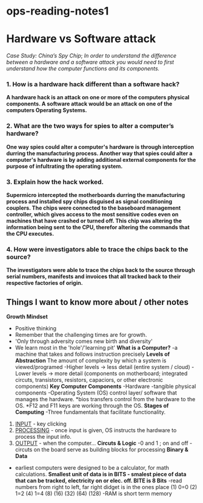 # ops-reading-notes1
# Hardware vs Software attack

*Case Study: China’s Spy Chip*;
*In order to understand the difference between a hardware and a software attack you would need to first understand how the computer functions and its components.*

### 1. How is a hardware hack different than a software hack?
**A hardware hack is an attack on one or more of the computers physical components. A software attack would be an attack on one of the computers Operating Systems.**
### 2. What are the two ways for spies to alter a computer’s hardware? 
**One way spies could alter a computer's hardware is through interception durring the manufacturing process. Another way that spies could alter a computer's hardware is by adding additional external components for the purpose of infultrating the operating system.**

### 3. Explain how the hack worked. 
**Supermicro intercepted the motherboards durring the manufacturing process and installed spy chips disguised as signal conditioning couplers. The chips were connected to the baseboard management controller, which gives access to the most sensitive codes even on machines that have crashed or turned off. This chip was altering the information being sent to the CPU, therefor altering the commands that the CPU executes.**


### 4. How were investigators able to trace the chips back to the source? 
**The investigators were able to trace the chips back to the source through serial numbers, manifests and invoices that all tracked back to their respective factories of origin.**

## Things I want to know more about / other notes
**Growth Mindset**
- Positive thinking
- Remember that the challenging times are for growth.
- 'Only through adversity comes new birth and diversity'
- We learn most in the 'hole'/'learning pit'
  **What is a Computer?**
-a machine that takes and follows instruction precisely
**Levels of Abstraction**
The amount of complexity by which a system is viewed/programed
-Higher levels → less detail (entire system / cloud)
-Lower levels → more detail (components on motherboard; integrated circuts, transistors, resistors, capaciors, or other electronic components)
**Key Computer Components**
-Hardware -tangible physical components 
-Operating System (OS) control layer/ software that manages the hardware.
*bios transfers control from the hardware to the OS. *F12 and F11 keys are working through the OS. 
**Stages of Computing**
-Three fundamentals that facilitate functionality. 
1. <u>INPUT</u> - key clicking
2. <u>PROCESSING</u> - once input is given, OS instructs the hardware to process the input info.
3. <u>OUTPUT</u> - when the computer...
**Circuts & Logic**
 -0 and 1 ; on and off
 -circuts on the board serve as building blocks for processing
**Binary & Data**
- earliest computers were designed to be a calculator, for math calculations.
**Smallest unit of data is in BITS - smalest piece of data that can be tracked, electricity on or elec. off. 
BITE is 8 Bits**
-read numbers from right to left, far right didget is in the ones place
(1) 0=0
(2) 1=2
(4) 1=4
(8)
(16)
(32)
(64)
(128)
-RAM is short term memory
